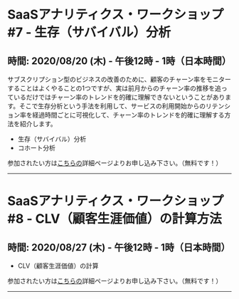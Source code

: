 # SaaSアナリティクス・ワークショップ #7 - 生存（サバイバル）分析
## 時間: 2020/08/20 (木) - 午後12時 - 1時（日本時間）

サブスクリプション型のビジネスの改善のために、顧客のチャーン率をモニターすることはよくやることの1つですが、実は前月からのチャーン率の推移を追っているだけではチャーン率のトレンドを的確に理解できないということがあります。そこで生存分析という手法を利用して、サービスの利用開始からのリテンション率を経過時間ごとに可視化して、チャーン率のトレンドを的確に理解する方法を紹介します。

* 生存（サバイバル）分析
* コホート分析


参加されたい方は[こちらの](https://exploratory.io/note/BWz1Bar4JF/SaaS-pio7hJg0Gn)詳細ページよりお申し込み下さい。（無料です！）

----

# SaaSアナリティクス・ワークショップ #8 - CLV（顧客生涯価値）の計算方法
## 時間: 2020/08/27 (木) - 午後12時 - 1時（日本時間）

* CLV（顧客生涯価値）の計算

参加されたい方は[こちらの](https://exploratory.io/note/BWz1Bar4JF/SaaS-pio7hJg0Gn)詳細ページよりお申し込み下さい。（無料です！）

----
